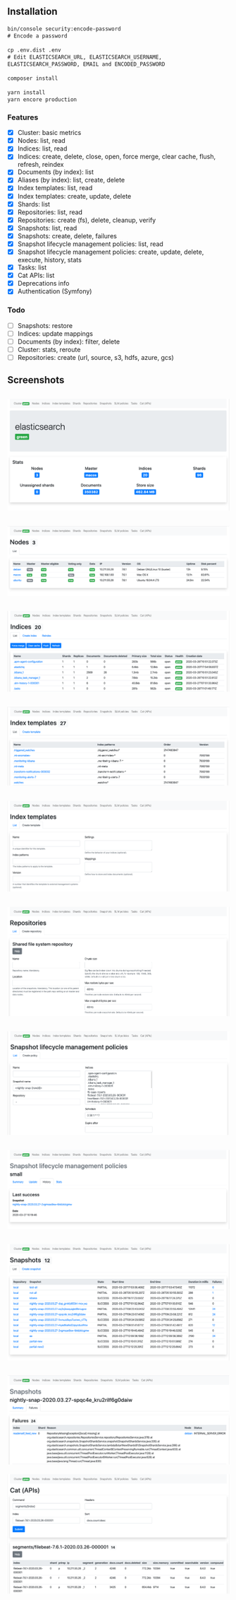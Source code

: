## Installation

```
bin/console security:encode-password
# Encode a password

cp .env.dist .env
# Edit ELASTICSEARCH_URL, ELASTICSEARCH_USERNAME, ELASTICSEARCH_PASSWORD, EMAIL and ENCODED_PASSWORD

composer install

yarn install
yarn encore production
```

### Features

- [x] Cluster: basic metrics
- [x] Nodes: list, read
- [x] Indices: list, read
- [x] Indices: create, delete, close, open, force merge, clear cache, flush, refresh, reindex
- [x] Documents (by index): list
- [x] Aliases (by index): list, create, delete
- [x] Index templates: list, read
- [x] Index templates: create, update, delete
- [x] Shards: list
- [x] Repositories: list, read
- [x] Repositories: create (fs), delete, cleanup, verify
- [x] Snapshots: list, read
- [x] Snapshots: create, delete, failures
- [x] Snapshot lifecycle management policies: list, read
- [x] Snapshot lifecycle management policies: create, update, delete, execute, history, stats
- [x] Tasks: list
- [x] Cat APIs: list
- [x] Deprecations info
- [x] Authentication (Symfony)

### Todo

- [ ] Snapshots: restore
- [ ] Indices: update mappings
- [ ] Documents (by index): filter, delete
- [ ] Cluster: stats, reroute
- [ ] Repositories: create (url, source, s3, hdfs, azure, gcs)

## Screenshots

![Cluster](assets/images/cluster.png)
---
![Nodes](assets/images/nodes.png)
---
![Indices](assets/images/indices.png)
---
![Index templates](assets/images/index-templates.png)
---
![Index template: create](assets/images/index-template-create.png)
---
![Repository: create](assets/images/repository-create.png)
---
![SLM policy: create](assets/images/slm-policy-create.png)
---
![SLM policy: history](assets/images/slm-policy-history.png)
---
![Snaphosts](assets/images/snapshots.png)
---
![Snaphost failures](assets/images/snapshot-failures.png)
---
![Cat APIs](assets/images/cat.png)

